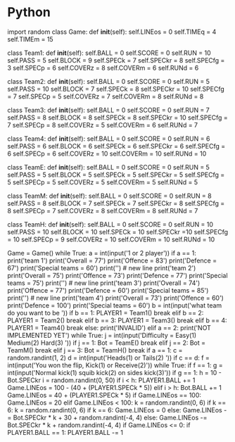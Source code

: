 # Python
import random
class Game:
    def __init__(self):
        self.LINEos = 0
        self.TIMEq = 4
        self.TIMEm = 15


class Team1:
    def __init__(self):
        self.BALL = 0
        self.SCORE = 0
        self.RUN = 10
        self.PASS = 5
        self.BLOCK = 9
        self.SPECk = 7
        self.SPECkr = 8
        self.SPECfg = 3
        self.SPECp = 6
        self.COVERz = 8
        self.COVERm = 6
        self.RUNd = 6


class Team2:
    def __init__(self):
        self.BALL = 0
        self.SCORE = 0
        self.RUN = 5
        self.PASS = 10
        self.BLOCK = 7
        self.SPECk = 8
        self.SPECkr = 10
        self.SPECfg = 7
        self.SPECp = 5
        self.COVERz = 7
        self.COVERm = 8
        self.RUNd = 8


class Team3:
    def __init__(self):
        self.BALL = 0
        self.SCORE = 0
        self.RUN = 7
        self.PASS = 8
        self.BLOCK = 8
        self.SPECk = 8
        self.SPECkr = 10
        self.SPECfg = 7
        self.SPECp = 8
        self.COVERz = 5
        self.COVERm = 6
        self.RUNd = 7


class Team4:
    def __init__(self):
        self.BALL = 0
        self.SCORE = 0
        self.RUN = 6
        self.PASS = 6
        self.BLOCK = 6
        self.SPECk = 6
        self.SPECkr = 6
        self.SPECfg = 6
        self.SPECp = 6
        self.COVERz = 10
        self.COVERm = 10
        self.RUNd = 10


class TeamE:
    def __init__(self):
        self.BALL = 0
        self.SCORE = 0
        self.RUN = 5
        self.PASS = 5
        self.BLOCK = 5
        self.SPECk = 5
        self.SPECkr = 5
        self.SPECfg = 5
        self.SPECp = 5
        self.COVERz = 5
        self.COVERm = 5
        self.RUNd = 5


class TeamM:
    def __init__(self):
        self.BALL = 0
        self.SCORE = 0
        self.RUN = 8
        self.PASS = 8
        self.BLOCK = 7
        self.SPECk = 7
        self.SPECkr = 8
        self.SPECfg = 8
        self.SPECp = 7
        self.COVERz = 8
        self.COVERm = 8
        self.RUNd = 7


class TeamH:
    def __init__(self):
        self.BALL = 0
        self.SCORE = 0
        self.RUN = 10
        self.PASS = 10
        self.BLOCK = 10
        self.SPECk = 10
        self.SPECkr =10
        self.SPECfg = 10
        self.SPECp = 9
        self.COVERz = 10
        self.COVERm = 10
        self.RUNd = 10


Game = Game()
while True:
    a = int(input('1 or 2 player'))
    if a == 1:
        print('team 1')
        print('Overall = 77')
        print('Offence = 83')
        print('Defence = 67')
        print('Special teams = 60')
        print('')  # new line
        print('team 2')
        print('Overall = 75')
        print('Offence = 73')
        print('Defence = 77')
        print('Special teams = 75')
        print('')  # new line
        print('team 3')
        print('Overall = 74')
        print('Offence = 77')
        print('Defence = 60')
        print('Special teams = 85')
        print('')  # new line
        print('team 4')
        print('Overall = 73')
        print('Offence = 60')
        print('Defence = 100')
        print('Special teams = 60')
        b = int(input('what team do you want to be '))
        if b == 1:
            PLAYER1 = Team1()
            break
        elif b == 2:
            PLAYER1 = Team2()
            break
        elif b == 3:
            PLAYER1 = Team3()
            break
        elif b == 4:
            PLAYER1 = Team4()
            break
        else:
            print('INVALID')
    elif a == 2:
        print('NOT IMPLEMENTED YET')
while True:
    j = int(input('Difficulty = Easy(1) Medium(2) Hard(3) '))
    if j == 1:
        Bot = TeamE()
        break
    elif j == 2:
        Bot = TeamM()
        break
    elif j == 3:
        Bot = TeamH()
        break
if a == 1:
    c = random.randint(1, 2)
    d = int(input('Heads(1) or Tails(2) '))
    if c == d:
        f = int(input('You won the flip, Kick(1) or Receive(2)'))
        while True:
            if f == 1:
                g = int(input('Normal kick(1) squib kick(2) on sides kick(3)'))
                if g == 1:
                    h = 10 - Bot.SPECkr
                    i = random.randint(0, 50)
                    if i < h:
                        PLAYER1.BALL += 1
                        Game.LINEos = 100 - (40 + (PLAYER1.SPECk * 5))
                    elif i > h:
                        Bot.BALL += 1
                        Game.LINEos = 40 + (PLAYER1.SPECk * 5)
                        if Game.LINEos == 100:
                            Game.LINEos = 20
                        elif Game.LINEos < 100:
                            k = random.randint(0, 6)
                            if k == 6:
                                k = random.randint(0, 6)
                                if k == 6:
                                    Game.LINEos = 0
                                else:
                                    Game.LINEos -= Bot.SPECkr * k + 30 + random.randint(-4, 4)
                            else:
                                Game.LINEos -= Bot.SPECkr * k + random.randint(-4, 4)
            if Game.LINEos <= 0:
                if PLAYER1.BALL == 1:
                    PLAYER1.BALL -= 1


